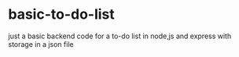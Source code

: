 # basic-to-do-list
just a basic backend code for a to-do list in node,js and express with storage in a json file 

